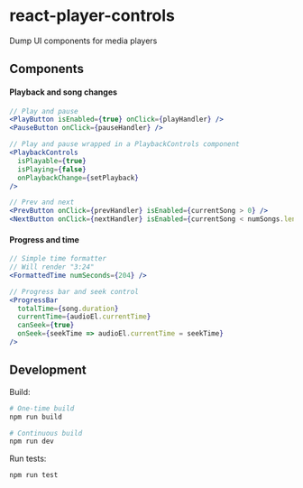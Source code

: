 # react-player-controls

Dump UI components for media players

## Components

#### Playback and song changes

```jsx
// Play and pause
<PlayButton isEnabled={true} onClick={playHandler} />
<PauseButton onClick={pauseHandler} />

// Play and pause wrapped in a PlaybackControls component
<PlaybackControls
  isPlayable={true}
  isPlaying={false}
  onPlaybackChange={setPlayback}
/>

// Prev and next
<PrevButton onClick={prevHandler} isEnabled={currentSong > 0} />
<NextButton onClick={nextHandler} isEnabled={currentSong < numSongs.length - 1} />
```

#### Progress and time

```jsx
// Simple time formatter
// Will render "3:24"
<FormattedTime numSeconds={204} />

// Progress bar and seek control
<ProgressBar
  totalTime={song.duration}
  currentTime={audioEl.currentTime}
  canSeek={true}
  onSeek={seekTime => audioEl.currentTime = seekTime}
/>
```

## Development

Build:

```sh
# One-time build
npm run build

# Continuous build
npm run dev
```

Run tests:

```sh
npm run test
```
